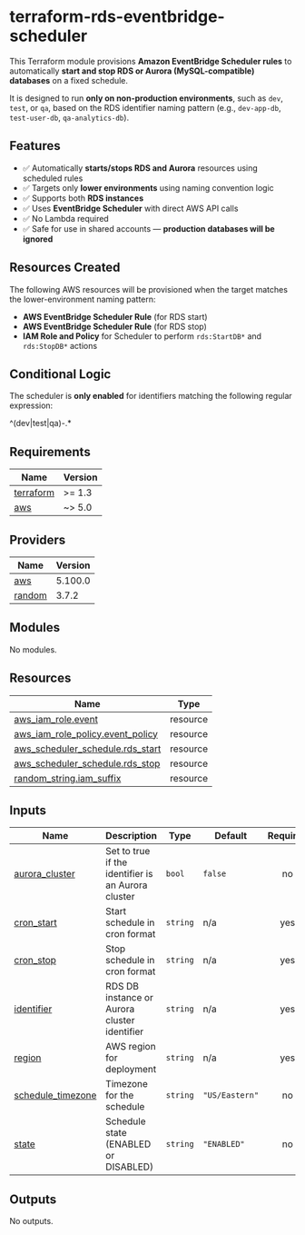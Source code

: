 
# terraform-rds-eventbridge-scheduler

This Terraform module provisions **Amazon EventBridge Scheduler rules** to automatically **start and stop RDS or Aurora (MySQL-compatible) databases** on a fixed schedule.

It is designed to run **only on non-production environments**, such as `dev`, `test`, or `qa`, based on the RDS identifier naming pattern (e.g., `dev-app-db`, `test-user-db`, `qa-analytics-db`).

## Features

- ✅ Automatically **starts/stops RDS and Aurora** resources using scheduled rules
- ✅ Targets only **lower environments** using naming convention logic
- ✅ Supports both **RDS instances** 
- ✅ Uses **EventBridge Scheduler** with direct AWS API calls
- ✅ No Lambda required
- ✅ Safe for use in shared accounts — **production databases will be ignored**

## Resources Created

The following AWS resources will be provisioned when the target matches the lower-environment naming pattern:

- **AWS EventBridge Scheduler Rule** (for RDS start)
- **AWS EventBridge Scheduler Rule** (for RDS stop)
- **IAM Role and Policy** for Scheduler to perform `rds:StartDB*` and `rds:StopDB*` actions

## Conditional Logic

The scheduler is **only enabled** for identifiers matching the following regular expression:

^(dev|test|qa)-.*
## Requirements

| Name | Version |
|------|---------|
| <a name="requirement_terraform"></a> [terraform](#requirement\_terraform) | >= 1.3 |
| <a name="requirement_aws"></a> [aws](#requirement\_aws) | ~> 5.0 |

## Providers

| Name | Version |
|------|---------|
| <a name="provider_aws"></a> [aws](#provider\_aws) | 5.100.0 |
| <a name="provider_random"></a> [random](#provider\_random) | 3.7.2 |

## Modules

No modules.

## Resources

| Name | Type |
|------|------|
| [aws_iam_role.event](https://registry.terraform.io/providers/hashicorp/aws/latest/docs/resources/iam_role) | resource |
| [aws_iam_role_policy.event_policy](https://registry.terraform.io/providers/hashicorp/aws/latest/docs/resources/iam_role_policy) | resource |
| [aws_scheduler_schedule.rds_start](https://registry.terraform.io/providers/hashicorp/aws/latest/docs/resources/scheduler_schedule) | resource |
| [aws_scheduler_schedule.rds_stop](https://registry.terraform.io/providers/hashicorp/aws/latest/docs/resources/scheduler_schedule) | resource |
| [random_string.iam_suffix](https://registry.terraform.io/providers/hashicorp/random/latest/docs/resources/string) | resource |

## Inputs

| Name | Description | Type | Default | Required |
|------|-------------|------|---------|:--------:|
| <a name="input_aurora_cluster"></a> [aurora\_cluster](#input\_aurora\_cluster) | Set to true if the identifier is an Aurora cluster | `bool` | `false` | no |
| <a name="input_cron_start"></a> [cron\_start](#input\_cron\_start) | Start schedule in cron format | `string` | n/a | yes |
| <a name="input_cron_stop"></a> [cron\_stop](#input\_cron\_stop) | Stop schedule in cron format | `string` | n/a | yes |
| <a name="input_identifier"></a> [identifier](#input\_identifier) | RDS DB instance or Aurora cluster identifier | `string` | n/a | yes |
| <a name="input_region"></a> [region](#input\_region) | AWS region for deployment | `string` | n/a | yes |
| <a name="input_schedule_timezone"></a> [schedule\_timezone](#input\_schedule\_timezone) | Timezone for the schedule | `string` | `"US/Eastern"` | no |
| <a name="input_state"></a> [state](#input\_state) | Schedule state (ENABLED or DISABLED) | `string` | `"ENABLED"` | no |

## Outputs

No outputs.
